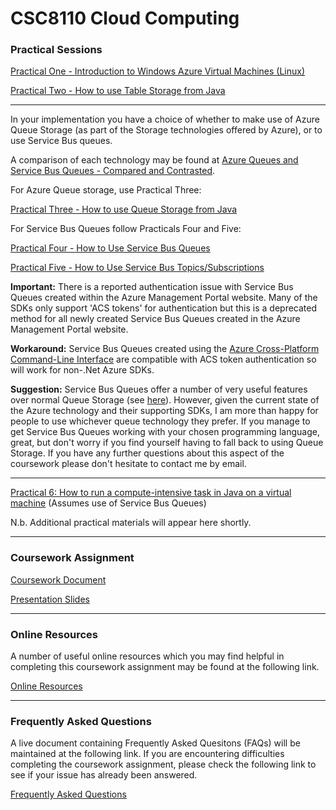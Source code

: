 CSC8110 Cloud Computing
=======
 
### Practical Sessions ###

[Practical One - Introduction to Windows Azure Virtual Machines (Linux)](PracticalOne.md)

[Practical Two - How to use Table Storage from Java](PracticalTwo.md)

---

In your implementation you have a choice of whether to make use of Azure Queue Storage (as part of the Storage technologies offered by Azure), or to use Service Bus queues. 

A comparison of each technology may be found at [Azure Queues and Service Bus Queues - Compared and Contrasted](http://msdn.microsoft.com/en-us/library/azure/hh767287.aspx). 

For Azure Queue storage, use Practical Three:

[Practical Three - How to use Queue Storage from Java](PracticalThree.md)

For Service Bus Queues follow Practicals Four and Five:

[Practical Four - How to Use Service Bus Queues](PracticalFour.md)

[Practical Five - How to Use Service Bus Topics/Subscriptions](PracticalFive.md)

__Important:__ There is a reported authentication issue with Service Bus Queues created within the Azure Management Portal website. Many of the SDKs only support 'ACS tokens' for authentication but this is a deprecated method for all newly created Service Bus Queues created in the Azure Management Portal website. 

__Workaround:__ Service Bus Queues created using the [Azure Cross-Platform Command-Line Interface](http://azure.microsoft.com/en-gb/documentation/articles/xplat-cli/) are compatible with ACS token authentication so will work for non-.Net Azure SDKs.

__Suggestion:__ Service Bus Queues offer a number of very useful features over normal Queue Storage (see [here](http://msdn.microsoft.com/en-us/library/azure/hh767287.aspx)). However, given the current state of the Azure technology and their supporting SDKs, I am more than happy for people to use whichever queue technology they prefer. If you manage to get Service Bus Queues working with your chosen programming language, great, but don't worry if you find yourself having to fall back to using Queue Storage. If you have any further questions about this aspect of the coursework please don't hesitate to contact me by email.

---

[Practical 6: How to run a compute-intensive task in Java on a virtual machine](PracticalSix.md) (Assumes use of Service Bus Queues)

N.b. Additional practical materials will appear here shortly.

---
### Coursework Assignment ###

[Coursework Document](CSC8110%20Coursework%20Assignment%202014-15.pdf)

[Presentation Slides](CSC8110%20Presentation%20Slides%202014-15.pdf)

---

### Online Resources ###

A number of useful online resources which you may find helpful in completing this coursework assignment may be found at the following link.

[Online Resources](OnlineResources.md)

---

### Frequently Asked Questions ###

A live document containing Frequently Asked Quesitons (FAQs) will be maintained at the following link. If you are encountering difficulties completing the coursework assignment, please check the following link to see if your issue has already been answered.

[Frequently Asked Questions](FrequentlyAskedQuestions.md)
